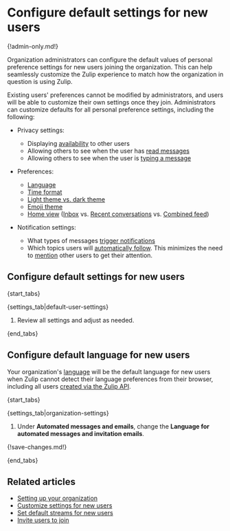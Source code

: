 # Configure default settings for new users

{!admin-only.md!}

Organization administrators can configure the default values of
personal preference settings for new users joining the
organization. This can help seamlessly customize the Zulip experience
to match how the organization in question is using Zulip.

Existing users' preferences cannot be modified by administrators, and
users will be able to customize their own settings once they
join. Administrators can customize defaults for all personal
preference settings, including the following:

* Privacy settings:
    * Displaying [availability](/help/status-and-availability) to other users
    * Allowing others to see when the user has [read
      messages](/help/read-receipts)
    * Allowing others to see when the user is [typing a
      message](/help/typing-notifications)

* Preferences:
    * [Language](/help/change-your-language)
    * [Time format](/help/change-the-time-format)
    * [Light theme vs. dark theme](/help/dark-theme)
    * [Emoji theme](/help/emoji-and-emoticons#change-your-emoji-set)
    * [Home view](/help/configure-home-view)
      ([Inbox](/help/inbox) vs.
      [Recent conversations](/help/recent-conversations) vs.
      [Combined feed](/help/reading-strategies#combined-feed))

* Notification settings:
    * What types of messages [trigger notifications][default-notifications]
    * Which topics users will [automatically follow](/help/follow-a-topic). This
      minimizes the need to [mention](/help/mention-a-user-or-group) other users
      to get their attention.

[default-notifications]: /help/stream-notifications#configure-default-notifications-for-all-streams

## Configure default settings for new users

{start_tabs}

{settings_tab|default-user-settings}

1. Review all settings and adjust as needed.

{end_tabs}

## Configure default language for new users

Your organization's [language](/help/configure-organization-language) will be
the default language for new users when Zulip cannot detect their language
preferences from their browser, including all users [created via the Zulip
API](/api/create-user).

{start_tabs}

{settings_tab|organization-settings}

1. Under **Automated messages and emails**, change the **Language for
   automated messages and invitation emails**.

{!save-changes.md!}

{end_tabs}

## Related articles

* [Setting up your organization](/help/getting-your-organization-started-with-zulip)
* [Customize settings for new users](/help/customize-settings-for-new-users)
* [Set default streams for new users](/help/set-default-streams-for-new-users)
* [Invite users to join](/help/invite-users-to-join)
